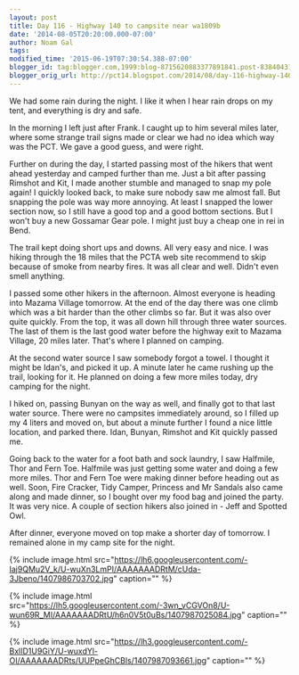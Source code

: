 ```yaml
---
layout: post
title: Day 116 - Highway 140 to campsite near wa1809b
date: '2014-08-05T20:20:00.000-07:00'
author: Noam Gal
tags:
modified_time: '2015-06-19T07:30:54.388-07:00'
blogger_id: tag:blogger.com,1999:blog-8715620883377891841.post-8384043183203043993
blogger_orig_url: http://pct14.blogspot.com/2014/08/day-116-highway-140-to-campsite-near.html
---
```


We had some rain during the night. I like it when I hear rain drops on my tent, and everything is dry and safe.

In the morning I left just after Frank. I caught up to him several miles later, where some strange trail signs made or clear we had no idea which way was the PCT. We gave a good guess, and were right.

Further on during the day, I started passing most of the hikers that went ahead yesterday and camped further than me. Just a bit after passing Rimshot and Kit, I made another stumble and managed to snap my pole again! I quickly looked back, to make sure nobody saw me almost fall. But snapping the pole was way more annoying. At least I snapped the lower section now, so I still have a good top and a good bottom sections. But I won't buy a new Gossamar Gear pole. I might just buy a cheap one in rei in Bend.

The trail kept doing short ups and downs. All very easy and nice. I was hiking through the 18 miles that the PCTA web site recommend to skip because of smoke from nearby fires. It was all clear and well. Didn't even smell anything.

I passed some other hikers in the afternoon. Almost everyone is heading into Mazama Village tomorrow. At the end of the day there was one climb which was a bit harder than the other climbs so far. But it was also over quite quickly. From the top, it was all down hill through three water sources. The last of them is the last good water before the highway exit to Mazama Village, 20 miles later. That's where I planned on camping.

At the second water source I saw somebody forgot a towel. I thought it might be Idan's, and picked it up. A minute later he came rushing up the trail, looking for it. He planned on doing a few more miles today, dry camping for the night.

I hiked on, passing Bunyan on the way as well, and finally got to that last water source. There were no campsites immediately around, so I filled up my 4 liters and moved on, but about a minute further I found a nice little location, and parked there. Idan, Bunyan, Rimshot and Kit quickly passed me.

Going back to the water for a foot bath and sock laundry, I saw Halfmile, Thor and Fern Toe. Halfmile was just getting some water and doing a few more miles. Thor and Fern Toe were making dinner before heading out as well. Soon, Fire Cracker, Tidy Camper, Princess and Mr Sandals also came along and made dinner, so I bought over my food bag and joined the party. It was very nice. A couple of section hikers also joined in - Jeff and Spotted Owl.

After dinner, everyone moved on top make a shorter day of tomorrow. I remained alone in my camp site for the night.

{% include image.html src="https://lh6.googleusercontent.com/-Iaj9QMu2V_k/U-wuXn3LmPI/AAAAAAADRtM/cUda-3Jbeno/1407986703702.jpg" caption="" %}

{% include image.html src="https://lh5.googleusercontent.com/-3wn_vCGVOn8/U-wun69R_MI/AAAAAAADRtU/h6n0V5t0uBs/1407987025084.jpg" caption="" %}

{% include image.html src="https://lh3.googleusercontent.com/-BxlID1U9GiY/U-wuxdYl-OI/AAAAAAADRts/UUPpeGhCBls/1407987093661.jpg" caption="" %}
